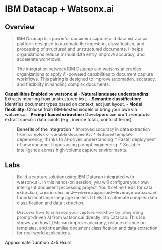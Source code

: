 # IBM Datacap + Watsonx.ai
## Overview
>  IBM Datacap is a powerful document capture and data extraction platform designed to automate the ingestion, classification, and processing of structured and unstructured documents. It helps organizations reduce manual data entry, improve accuracy, and accelerate workflows.
>
>  The integration between IBM Datacap and watsonx.ai enables organizations to apply AI-powered capabilities to document capture workflows. This pairing is designed to improve automation, accuracy, and flexibility in handling complex documents.
>
> 
**Capabilities Enabled by watsonx.ai**
      - **Natural language understanding:** Extracts meaning from unstructured text.
    - **Semantic classification:** Identifies document types based on context, not just layout.
    - **Model flexibility:** Choose from IBM-hosted models or bring your own via watsonx.ai
    - **Prompt-based extraction:** Developers can craft prompts to extract specific data points (e.g., invoice totals, contract terms).
>
> **Benefits of the Integration**
    * Improved accuracy in data extraction from complex or variable documents.
    * Reduced template dependency, thanks to AI-driven understanding.
    * Faster deployment of new document types using prompt engineering.
    * Scalable intelligence across high-volume capture environments.
## Labs
> Build a capture solution using IBM Datacap integrated with watsonx.ai.. In this hands-on session, you will configure your own intelligent document processing project. You’ll define fields for data extraction, create rules, and—where supported—leverage watsonx.ai foundational large language models (LLMs) to automate complex data classification and data extraction.
> 
> Discover how to enhance your capture workflow by integrating prompt-driven AI from watsonx.ai directly into Datacap. This lab shows you how LLMs can improve accuracy, reduce reliance on templates, and streamline document classification and data extraction for real-world applications.

Approximate Duration: 4-5 Hours

